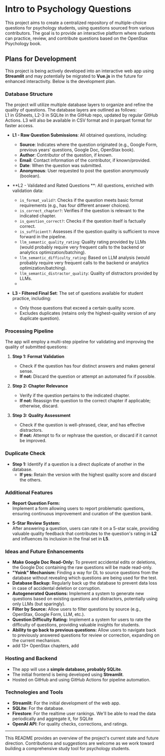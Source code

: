 # Intro to Psychology Questions

This project aims to create a centralized repository of multiple-choice questions for psychology students, using questions sourced from various contributors. The goal is to provide an interactive platform where students can practice, review, and contribute questions based on the OpenStax Psychology book.

## Plans for Development

This project is being actively developed into an interactive web app using **Streamlit** and may potentially be migrated to **Vue.js** in the future for enhanced interactivity. Below is the development plan.

### Database Structure

The project will utilize multiple database layers to organize and refine the quality of questions. The database layers are outlined as follows:  
L1 in GSheets, L2-3 in SQLite in the GitHub repo, updated by regular GitHub Actions.
L3 will also be available in CSV format and in parquet format for faster access.

- **L1 - Raw Question Submissions**: All obtained questions, including:
  - **Source**: Indicates where the question originated (e.g., Google Form, previous years' questions, Google Doc, OpenStax book).
  - **Author**: Contributor of the question, if known.
  - **Email**: Contact information of the contributor, if known/provided.
  - **Date**: When the question was submitted.
  - **Anonymous**: User requested to post the question anonymously (boolean).

- **L2 - Validated and Rated Questions **: All questions, enriched with validation data:
  - `is_format_valid?`: Checks if the question meets basic format requirements (e.g., has four different answer choices).
  - `is_correct_chapter?`: Verifies if the question is relevant to the indicated chapter.
  - `is_question_correct?`: Checks if the question itself is factually correct.
  - `is_sufficient?`: Assesses if the question quality is sufficient to move forward in the pipeline.
  - `llm_semantic_quality_rating`: Quality rating provided by LLMs (would probably require very frequent calls to the backend or analytics optimization/batching).
  - `llm_semantic_difficulty_rating`: Based on LLM analysis (would probably require very frequent calls to the backend or analytics optimization/batching).
  - `llm_semantic_distractor_quality`: Quality of distractors provided by LLMs. 
  - 
- **L3 - Filtered Final Set**: The set of questions available for student practice, including:
  - Only those questions that exceed a certain quality score.
  - Excludes duplicates (retains only the highest-quality version of any duplicate question).

### Processing Pipeline

The app will employ a multi-step pipeline for validating and improving the quality of submitted questions:

1. **Step 1: Format Validation**  
   - Check if the question has four distinct answers and makes general sense.
   - **If not:** Discard the question or attempt an automated fix if possible.

2. **Step 2: Chapter Relevance**  
   - Verify if the question pertains to the indicated chapter.
   - **If not:** Reassign the question to the correct chapter if applicable; otherwise, discard.

3. **Step 3: Quality Assessment**  
   - Check if the question is well-phrased, clear, and has effective distractors.
   - **If not:** Attempt to fix or rephrase the question, or discard if it cannot be improved.

### Duplicate Check

- **Step 1:** Identify if a question is a direct duplicate of another in the database.
  - **If yes:** Retain the version with the highest quality score and discard the others.

### Additional Features

- **Report Question Form:**  
  Implement a form allowing users to report problematic questions, ensuring continuous improvement and curation of the question bank.

- **5-Star Review System:**  
  After answering a question, users can rate it on a 5-star scale, providing valuable quality feedback that contributes to the question's rating in **L2** and influences its inclusion in the final set in **L5**.

### Ideas and Future Enhancements

- **Make Google Doc Read-Only:** To prevent accidental edits or deletions, the Google Doc containing the raw questions will be made read-only.
- **"Yoink" Mechanism:** Finding a way for DL to source questions from the database without revealing which questions are being used for the test.
- **Database Backup:** Regularly back up the database to prevent data loss in case of accidental deletion or corruption.
- **Autogenerated Questions:** Implement a system to generate new questions based on existing questions and distractors, potentially using only LLMs (but sparingly).
- **Filter by Source:** Allow users to filter questions by source (e.g., OpenStax, Google Form, LLM, etc.).
- **Question Difficulty Rating:** Implement a system for users to rate the difficulty of questions, providing valuable insights for students.
- **Ability to go back to previous questions:** Allow users to navigate back to previously answered questions for review or correction, expanding on the current mechanism.
- add 13+ OpenStax chapters, add

### Hosting and Backend

- The app will use a **simple database, probably SQLite**.
- The initial frontend is being developed using **Streamlit**.
- Hosted on GitHub and using GitHub Actions for pipeline automation.

### Technologies and Tools

- **Streamlit**: For the initial development of the web app.
- **SQLite**: For the database.
- **Firestore**: For the realtime user rankings. We'll be able to read the data periodically and aggregate it, for SQLite
- **OpenAI API**: For quality checks, corrections, and ratings.

---

This README provides an overview of the project's current state and future direction. Contributions and suggestions are welcome as we work toward building a comprehensive study tool for psychology students.
